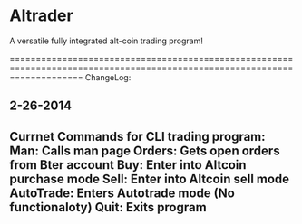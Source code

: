 Altrader
========

A versatile fully integrated alt-coin trading program!


==========================================================================================================================
ChangeLog:

2-26-2014
-------------------------------------------------------
  Currnet Commands for CLI trading program:
  Man: Calls man page
  Orders: Gets open orders from Bter account
  Buy: Enter into Altcoin purchase mode
  Sell: Enter into Altcoin sell mode
  AutoTrade: Enters Autotrade mode  (No functionaloty)
  Quit: Exits program
-------------------------------------------------------

